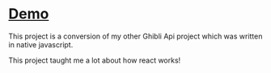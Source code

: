 # [Demo](https://ouchjp.github.io/Ghibli-API-React)


This project is a conversion of my other Ghibli Api project which was written in native javascript.

This project taught me a lot about how react works!
